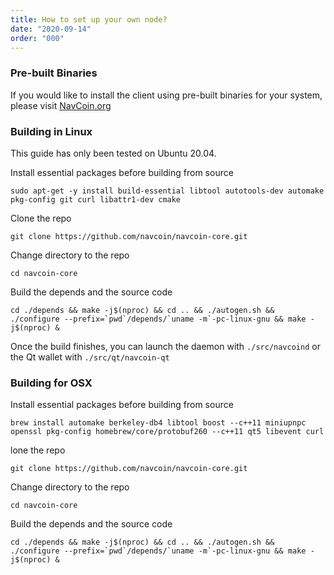 ```yaml
---
title: How to set up your own node?
date: "2020-09-14"
order: "000"
---
```


### Pre-built Binaries

If you would like to install the client using pre-built binaries for your system, please visit [NavCoin.org](https://navcoin.org/en/wallets/#download-core)

### Building in Linux

This guide has only been tested on Ubuntu 20.04.

Install essential packages before building from source

```
sudo apt-get -y install build-essential libtool autotools-dev automake pkg-config git curl libattr1-dev cmake
```

Clone the repo

```
git clone https://github.com/navcoin/navcoin-core.git
```

Change directory to the repo

```
cd navcoin-core
```

Build the depends and the source code

```
cd ./depends && make -j$(nproc) && cd .. && ./autogen.sh && ./configure --prefix=`pwd`/depends/`uname -m`-pc-linux-gnu && make -j$(nproc) &
```

Once the build finishes, you can launch the daemon with `./src/navcoind` or the Qt wallet with `./src/qt/navcoin-qt`

### Building for OSX

Install essential packages before building from source

```
brew install automake berkeley-db4 libtool boost --c++11 miniupnpc openssl pkg-config homebrew/core/protobuf260 --c++11 qt5 libevent curl
```

lone the repo

```
git clone https://github.com/navcoin/navcoin-core.git
```

Change directory to the repo

```
cd navcoin-core
```

Build the depends and the source code

```
cd ./depends && make -j$(nproc) && cd .. && ./autogen.sh && ./configure --prefix=`pwd`/depends/`uname -m`-pc-linux-gnu && make -j$(nproc) &
```
